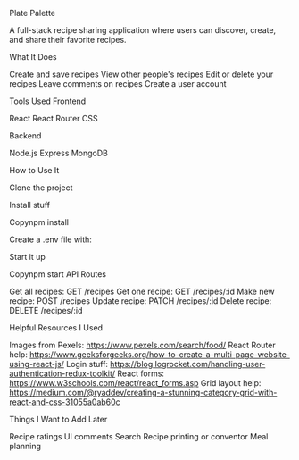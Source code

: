 Plate Palette 

 A full-stack recipe sharing application where users can discover, create, and share their favorite recipes.

What It Does

Create and save recipes
View other people's recipes
Edit or delete your recipes
Leave comments on recipes
Create a user account

Tools Used
Frontend

React
React Router
CSS

Backend

Node.js
Express
MongoDB



How to Use It

Clone the project

Install stuff

Copynpm install

Create a .env file with:



Start it up

Copynpm start
API Routes

Get all recipes: GET /recipes
Get one recipe: GET /recipes/:id
Make new recipe: POST /recipes
Update recipe: PATCH /recipes/:id
Delete recipe: DELETE /recipes/:id

Helpful Resources I Used

Images from Pexels: https://www.pexels.com/search/food/
React Router help: https://www.geeksforgeeks.org/how-to-create-a-multi-page-website-using-react-js/
Login stuff: https://blog.logrocket.com/handling-user-authentication-redux-toolkit/
React forms: https://www.w3schools.com/react/react_forms.asp
Grid layout help: https://medium.com/@ryaddev/creating-a-stunning-category-grid-with-react-and-css-31055a0ab60c

Things I Want to Add Later

Recipe ratings
UI comments
Search
Recipe printing or conventor
Meal planning